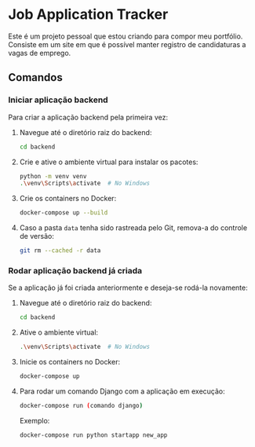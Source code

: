 # Job Application Tracker

Este é um projeto pessoal que estou criando para compor meu portfólio. Consiste em um site em que é possível manter registro de candidaturas a vagas de emprego.

## Comandos

### Iniciar aplicação backend

Para criar a aplicação backend pela primeira vez:

1. Navegue até o diretório raiz do backend:

   ```bash
   cd backend
   ```

2. Crie e ative o ambiente virtual para instalar os pacotes:

   ```bash
   python -m venv venv
   .\venv\Scripts\activate  # No Windows
   ```

3. Crie os containers no Docker:

   ```bash
   docker-compose up --build
   ```

4. Caso a pasta `data` tenha sido rastreada pelo Git, remova-a do controle de versão:
   ```bash
   git rm --cached -r data
   ```

### Rodar aplicação backend já criada

Se a aplicação já foi criada anteriormente e deseja-se rodá-la novamente:

1. Navegue até o diretório raiz do backend:

   ```bash
   cd backend
   ```

2. Ative o ambiente virtual:

   ```bash
   .\venv\Scripts\activate  # No Windows
   ```

3. Inicie os containers no Docker:

   ```bash
   docker-compose up
   ```

4. Para rodar um comando Django com a aplicação em execução:
   ```bash
   docker-compose run (comando django)
   ```
   Exemplo:
   ```bash
   docker-compose run python startapp new_app
   ```

